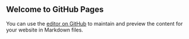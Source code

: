## Welcome to GitHub Pages

You can use the [editor on GitHub](https://github.com/BU-IE-582/fall19-sanserguz/edit/master/index.md) to maintain and preview the content for your website in Markdown files.



